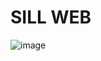 # SILL WEB

![image](https://user-images.githubusercontent.com/6702424/156272911-77d648b2-56be-4ce0-a050-ea3c83571a55.png)
